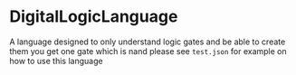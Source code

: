 # DigitalLogicLanguage
A language designed to only understand logic gates and be able to create them
you get one gate which is nand please see `test.json` for example on how to use this language
